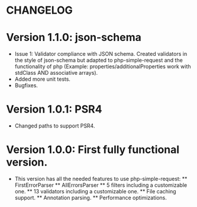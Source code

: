 CHANGELOG
=========

# Version 1.1.0: json-schema

* Issue 1: Validator compliance with JSON schema. Created validators in the style of json-schema but adapted to php-simple-request and the functionality of php (Example: properties/additionalProperties work with stdClass AND associative arrays).
* Added more unit tests.
* Bugfixes.

# Version 1.0.1: PSR4

* Changed paths to support PSR4.

# Version 1.0.0: First fully functional version.

* This version has all the needed features to use php-simple-request:
** FirstErrorParser
** AllErrorsParser
** 5 filters including a customizable one.
** 13 validators including a customizable one.
** File caching support.
** Annotation parsing.
** Performance optimizations.


